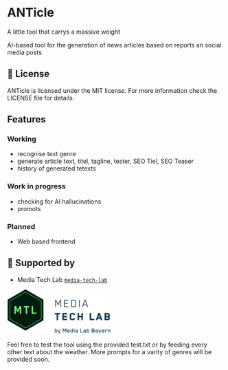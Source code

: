 # ANTicle
A little tool that carrys a massive weight


AI-based tool for the generation of news articles based on reports an social media posts


## 📘 License

ANTicle is licensed under the MIT license. For more information check the LICENSE file for details.

## Features

### Working

- recognise text genre
- generate article text, titel, tagline, tester, SEO Tiel, SEO Teaser
- history of generated tetexts

### Work in progress

- checking for AI hallucinations
- promots

### Planned

- Web based frontend


## 🙏 Supported by

- Media Tech Lab [`media-tech-lab`](https://github.com/media-tech-lab)

<a href="https://www.media-lab.de/en/programs/media-tech-lab">
    <img src="https://raw.githubusercontent.com/media-tech-lab/.github/main/assets/mtl-powered-by.png" width="240" title="Media Tech Lab powered by logo">
</a>

Feel free to test the tool using the provided test.txt or by feeding every other text about the weather. More prompts for a varity of genres will be provided soon.

